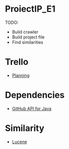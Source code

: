 # ProiectIP_E1

TODO: 
- Build crawler
- Build project file
- Find similarities


# Trello
- [Planning](https://trello.com/b/hKMUbPgl/module-crawler)

# Dependencies

- [GitHub API for Java](http://github-api.kohsuke.org/)

# Similarity

- [Lucene](https://lucene.apache.org/core/documentation.html)
